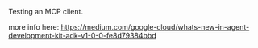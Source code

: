 Testing an MCP client.

more info here: https://medium.com/google-cloud/whats-new-in-agent-development-kit-adk-v1-0-0-fe8d79384bbd

